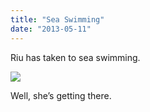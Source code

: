 ```yaml
---
title: "Sea Swimming"
date: "2013-05-11"
---
```


Riu has taken to sea swimming.

![](images/tumblr_inline_mmmjm3KUyl1qz4rgp.jpg)

Well, she’s getting there.
